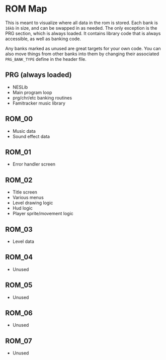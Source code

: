 # ROM Map

This is meant to visualize where all data in the rom is stored. Each bank is `16kb` in size, and can 
be swapped in as needed. The only exception is the PRG section, which is always loaded. It contains
library code that is always accessible, as well as banking code. 

Any banks marked as unused are great targets for your own code. You can also move things from other
banks into them by changing their associated `PRG_BANK_TYPE` define in the header file.


## PRG (always loaded)
- NESLib
- Main program loop
- prg/chr/etc banking routines
- Famitracker music library

## ROM_00
- Music data
- Sound effect data

## ROM_01
- Error handler screen

## ROM_02
- Title screen
- Various menus
- Level drawing logic
- Hud logic
- Player sprite/movement logic

## ROM_03
- Level data

## ROM_04
- Unused

## ROM_05
- Unused

## ROM_06
- Unused

## ROM_07
- Unused
